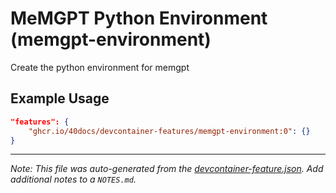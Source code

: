 
# MeMGPT Python Environment (memgpt-environment)

Create the python environment for memgpt

## Example Usage

```json
"features": {
    "ghcr.io/40docs/devcontainer-features/memgpt-environment:0": {}
}
```





---

_Note: This file was auto-generated from the [devcontainer-feature.json](https://github.com/40docs/devcontainer-features/blob/main/src/memgpt-environment/devcontainer-feature.json).  Add additional notes to a `NOTES.md`._
